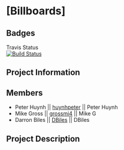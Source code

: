 # [Billboards]

## Badges

Travis Status\
[![Build Status](https://travis-ci.org/GTBC-Juggernaunts/project3.svg?branch=master)](https://travis-ci.org/GTBC-Juggernaunts/project3)

## Project Information

## Members

* Peter Huynh || [huynhpeter](https://github.com/huynhpeter) || Peter Huynh
* Mike Gross || [grossmi4](https://github.com/grossmi4) || Mike G
* Darron Biles || [DBiles](https://github.com/DBiles) || DBiles
  
## Project Description
